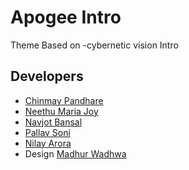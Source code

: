 # Apogee Intro

Theme Based on -cybernetic vision Intro 

## Developers
* [Chinmay Pandhare](https://github.com/ccpandhare) 	
* [Neethu Maria Joy](https://github.com/Roboneet)
* [Navjot Bansal](https://github.com/NavjotBansal)
* [Pallav Soni](https://github.com/pallav100)
* [Nilay Arora](https://github.com/nilay117)
* Design [Madhur Wadhwa](https://github.com/madhurw7)


